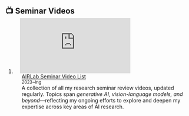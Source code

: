 <h2 id="youtube" style="margin: 2px 0px -15px;">📺 Seminar Videos</h2>

<div class="publications">
<ol class="bibliography">

<li>
<div class="pub-row">
  <!-- 왼쪽: 유튜브 플레이리스트 embed -->
  <div class="col-sm-3 abbr" style="position: relative; padding-right: 15px; padding-left: 15px;">
    <div style="width=100;height=auto">
      <iframe
        style="width=100%;height=auto"
        src="https://www.youtube.com/embed/videoseries?list=PL2KPL4vjU2K99dEAID55_IODh-9vjicEr" 
        title="YouTube playlist player" 
        frameborder="0" 
        allow="accelerometer; autoplay; clipboard-write; encrypted-media; gyroscope; picture-in-picture; web-share" 
        referrerpolicy="strict-origin-when-cross-origin" 
        allowfullscreen
        class="teaser img-fluid z-depth-1">
      </iframe>
    </div>
  </div>

  <!-- 오른쪽 텍스트 -->
  <div class="col-sm-9" style="position: relative; padding-right: 15px; padding-left: 20px;">
    <div class="title">
      <a href="https://www.youtube.com/playlist?list=PL2KPL4vjU2K99dEAID55_IODh-9vjicEr" target="_blank">
        AIRLab Seminar Video List
      </a>
    </div>
    <div class="author"><small>2023~ing</small></div>
    <div class="periodical">A collection of all my research seminar review videos, updated regularly. Topics span <em>generative AI, vision-language models, and beyond</em>—reflecting my ongoing efforts to explore and deepen my expertise across key areas of AI research.</div>
  </div>
</div>
</li>
<br>

</ol>
</div>
